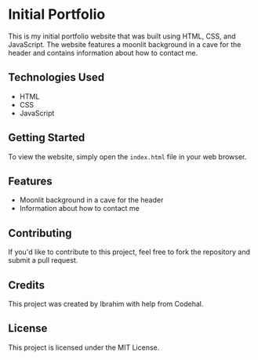 # Initial Portfolio
This is my initial portfolio website that was built using HTML, CSS, and JavaScript. The website features a moonlit background in a cave for the header and contains information about how to contact me.

## Technologies Used

-   HTML
-   CSS
-   JavaScript

## Getting Started

To view the website, simply open the `index.html` file in your web browser.

## Features

-   Moonlit background in a cave for the header
-   Information about how to contact me


## Contributing

If you'd like to contribute to this project, feel free to fork the repository and submit a pull request.

## Credits

This project was created by Ibrahim with help from Codehal.

## License

This project is licensed under the MIT License.
